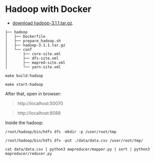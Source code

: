 # Hadoop with Docker

- [download hadoop-3.1.1.tar.gz](https://hadoop.apache.org/release/3.1.1.html).

```
├── hadoop
│   ├── Dockerfile
│   ├── prepare_hadoop.sh 
│   ├── hadoop-3.1.1.tar.gz
│   └── conf
│       ├── core-site.xml
│       ├── dfs-site.xml
│       ├── mapred-site.xml
│       └── yarn-site.xml
```

``` shell
make build-hadoop
```

``` shell
make start-hadoop
```

After that, open in browser:

> http://localhost:50070

> http://localhost:8088


Inside the hadoop:


``` shell
/root/hadoop/bin/hdfs dfs -mkdir -p /user/root/tmp
```

``` shell
/root/hadoop/bin/hdfs dfs -put ./data/data.csv /user/root/tmp/
```

``` shell
cat data/data.csv | python3 mapreducer/mapper.py | sort | python3 mapreducer/reducer.py
```
